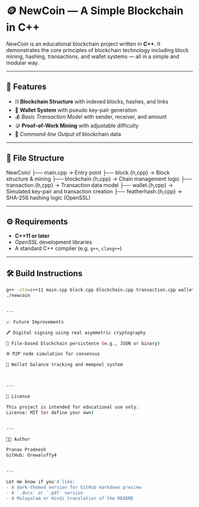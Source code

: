 # 🪙 __**NewCoin — A Simple Blockchain in C++**__

_NewCoin_ is an educational blockchain project written in **C++**. It demonstrates the core principles of blockchain technology including block mining, hashing, transactions, and wallet systems — all in a simple and modular way.

---

## __**🚀 Features**__

- ⛓️ **Blockchain Structure** with indexed blocks, hashes, and links  
- 🔐 **Wallet System** with pseudo key-pair generation  
- 💰 _Basic Transaction Model_ with sender, receiver, and amount  
- 🪙 **Proof-of-Work Mining** with adjustable difficulty  
- 🧾 _Command-line Output_ of blockchain data

---

## __**📁 File Structure**__

NewCoin/ ├── main.cpp              → Entry point ├── block.{h,cpp}         → Block structure & mining ├── blockchain.{h,cpp}    → Chain management logic ├── transaction.{h,cpp}   → Transaction data model ├── wallet.{h,cpp}        → Simulated key-pair and transaction creation ├── featherhash.{h,cpp}   → SHA-256 hashing logic (OpenSSL)

---

## __**⚙️ Requirements**__

- **C++11 or later**
- _OpenSSL_ development libraries
- A standard C++ compiler (e.g. `g++`, `clang++`)

---

## __**🛠️ Build Instructions**__

```bash
g++ -std=c++11 main.cpp block.cpp blockchain.cpp transaction.cpp wallet.cpp featherhash.cpp -lssl -lcrypto -o newcoin
./newcoin


---

📈 Future Improvements

🖊️ Digital signing using real asymmetric cryptography

💾 File-based blockchain persistence (e.g., JSON or binary)

🌐 P2P node simulation for consensus

🧮 Wallet balance tracking and mempool system



---

📜 License

This project is intended for educational use only.
License: MIT (or define your own)


---

👨‍💻 Author

Pranav Pradeesh
GitHub: Orewaluffy4


---

Let me know if you'd like:
- A dark-themed version for GitHub markdown preview
- A `.docx` or `.pdf` version
- A Malayalam or Hindi translation of the README


